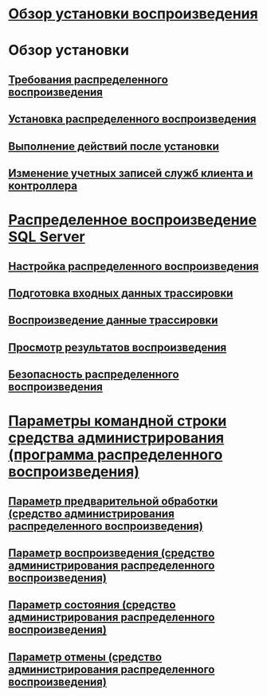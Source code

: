 # [Обзор установки воспроизведения](install-distributed-replay-overview.md)

# Обзор установки
## [Требования распределенного воспроизведения](distributed-replay-requirements.md)  
## [Установка распределенного воспроизведения](install-distributed-replay.md)  
## [Выполнение действий после установки](complete-the-post-installation-steps.md)  
## [Изменение учетных записей служб клиента и контроллера](modify-the-controller-and-client-services-accounts.md)  
# [Распределенное воспроизведение SQL Server](sql-server-distributed-replay.md)  
## [Настройка распределенного воспроизведения](configure-distributed-replay.md)  
## [Подготовка входных данных трассировки](prepare-the-input-trace-data.md)  
## [Воспроизведение данные трассировки](replay-trace-data.md)  
## [Просмотр результатов воспроизведения](review-the-replay-results.md)  
## [Безопасность распределенного воспроизведения](distributed-replay-security.md)  
# [Параметры командной строки средства администрирования (программа распределенного воспроизведения)](administration-tool-command-line-options-distributed-replay-utility.md)  
## [Параметр предварительной обработки (средство администрирования распределенного воспроизведения)](preprocess-option-distributed-replay-administration-tool.md)  
## [Параметр воспроизведения (средство администрирования распределенного воспроизведения)](replay-option-distributed-replay-administration-tool.md)  
## [Параметр состояния (средство администрирования распределенного воспроизведения)](status-option-distributed-replay-administration-tool.md)  
## [Параметр отмены (средство администрирования распределенного воспроизведения)](cancel-option-distributed-replay-administration-tool.md)  
